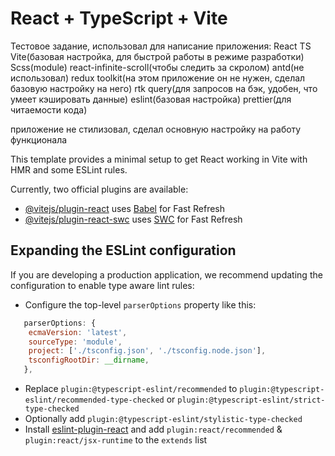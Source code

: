 # React + TypeScript + Vite

Тестовое задание, использовал для написание приложения:
React
TS
Vite(базовая настройка, для быстрой работы в режиме разработки)
Scss(module)
react-infinite-scroll(чтобы следить за скролом)
antd(не использовал)
redux toolkit(на этом приложение он не нужен, сделал базовую настройку на него)
rtk query(для запросов на бэк, удобен, что умеет кэшировать данные)
eslint(базовая настройка)
prettier(для читаемости кода)

приложение не стилизовал, сделал основную настройку на работу функционала 

This template provides a minimal setup to get React working in Vite with HMR and some ESLint rules.

Currently, two official plugins are available:

- [@vitejs/plugin-react](https://github.com/vitejs/vite-plugin-react/blob/main/packages/plugin-react/README.md) uses [Babel](https://babeljs.io/) for Fast Refresh
- [@vitejs/plugin-react-swc](https://github.com/vitejs/vite-plugin-react-swc) uses [SWC](https://swc.rs/) for Fast Refresh

## Expanding the ESLint configuration

If you are developing a production application, we recommend updating the configuration to enable type aware lint rules:

- Configure the top-level `parserOptions` property like this:

```js
   parserOptions: {
    ecmaVersion: 'latest',
    sourceType: 'module',
    project: ['./tsconfig.json', './tsconfig.node.json'],
    tsconfigRootDir: __dirname,
   },
```

- Replace `plugin:@typescript-eslint/recommended` to `plugin:@typescript-eslint/recommended-type-checked` or `plugin:@typescript-eslint/strict-type-checked`
- Optionally add `plugin:@typescript-eslint/stylistic-type-checked`
- Install [eslint-plugin-react](https://github.com/jsx-eslint/eslint-plugin-react) and add `plugin:react/recommended` & `plugin:react/jsx-runtime` to the `extends` list
